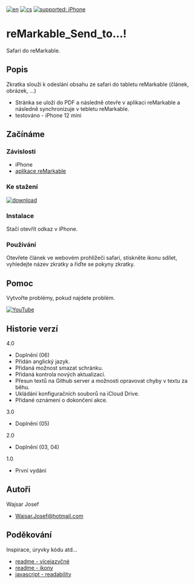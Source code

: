 [![en](https://img.shields.io/badge/lang-en-red.svg)](https://github.com/PepikVaio/reMarkable_Send_to.../tree/main)
[![cs](https://img.shields.io/badge/lang-cs-springgreen.svg)](https://github.com/PepikVaio/reMarkable_Send%to.../blob/main/.language_cs/README_cs.md)
[![supported: iPhone](https://img.shields.io/badge/iPhone-supported-blueviolet)](https://www.apple.com/cz/iphone/)



# reMarkable_Send_to...!
Safari do reMarkable.

## Popis
Zkratka slouží k odeslání obsahu ze safari do tabletu reMarkable (článek, obrázek, …)
* Stránka se uloží do PDF a následně otevře v aplikaci reMarkable a následně synchronizuje v tebletu reMarkable.
* testováno - iPhone 12 mini

## Začínáme

### Závislosti
* iPhone
* [aplikace reMarkable](https://apps.apple.com/cz/app/remarkable-mobile/id1274957816?l=cs)


### Ke stažení
[![download](https://img.shields.io/badge/download-latest_release-slategray)]()

### Instalace
Stačí otevřít odkaz v iPhone.

### Používání
Otevřete článek ve webovém prohlížeči safari, stiskněte ikonu sdílet, vyhledejte název zkratky a řiďte se pokyny zkratky.


## Pomoc
Vytvořte problémy, pokud najdete problém.

[![YouTube](https://img.shields.io/badge/video-YouTube-red)]()

## Historie verzí
4.0
* Doplnění (06)
* Přidán anglický jazyk.
* Přidaná možnost smazat schránku.
* Přidaná kontrola nových aktualizací.
* Přesun textů na Github server a možnosti opravovat chyby v textu za běhu.
* Ukládání konfiguračních souborů na iCloud Drive.
* Přidané oznámení o dokončení akce.

3.0
* Doplnění (05)

2.0
* Doplnění (03, 04)

1.0
* První vydání

## Autoři
Wajsar Josef
* Wajsar.Josef@hotmail.com

## Poděkování
Inspirace, úryvky kódu atd...
* [readme - vícejazyčné](https://github.com/jonatasemidio/multilanguage-readme-pattern)
* [readme - ikony](https://shields.io/)
* [javascript - readability](https://github.com/mozilla/readability)

